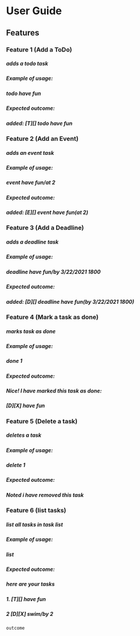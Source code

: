 # User Guide

## Features 

### Feature 1 (Add a ToDo)
##### adds a todo task
##### Example of usage:
##### todo have fun
##### Expected outcome:
##### added: [T][] todo have fun

### Feature 2 (Add an Event)
##### adds an event task
##### Example of usage:
##### event have fun/at 2
##### Expected outcome:
##### added: [E][] event have fun(at 2)

### Feature 3 (Add a Deadline)
##### adds a deadline task
##### Example of usage:
##### deadline have fun/by 3/22/2021 1800
##### Expected outcome:
##### added: [D][] deadline have fun(by 3/22/2021 1800)

### Feature 4 (Mark a task as done)
##### marks task as done
##### Example of usage:
##### done 1
##### Expected outcome:
##### Nice! I have marked this task as done:
##### [D][X] have fun

### Feature 5 (Delete a task)
##### deletes a task
##### Example of usage:
##### delete 1
##### Expected outcome:
##### Noted i have removed this task

### Feature 6 (list tasks)
##### list all tasks in task list
##### Example of usage:
##### list
##### Expected outcome:
##### here are your tasks
##### 1. [T][] have fun
##### 2 [D][X] swim/by 2


`outcome`
